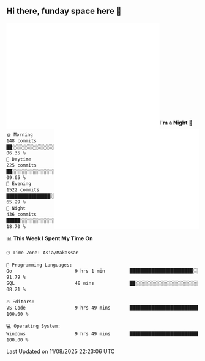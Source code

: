 ## Hi there, funday space here 🚀

<img align="left" width="400" alt="🌞" src="https://raw.githubusercontent.com/fhasnur/fhasnur/main/general.svg">
<img align="right" width="380" alt="🌞" src="https://raw.githubusercontent.com/fhasnur/fhasnur/main/statistics.svg">

<br><br><br><br><br><br><br><br><br><br><br><br><br><br>

<!--START_SECTION:waka-->
**I'm a Night 🦉** 

```text
🌞 Morning                148 commits         ██░░░░░░░░░░░░░░░░░░░░░░░   06.35 % 
🌆 Daytime                225 commits         ██░░░░░░░░░░░░░░░░░░░░░░░   09.65 % 
🌃 Evening                1522 commits        ████████████████░░░░░░░░░   65.29 % 
🌙 Night                  436 commits         █████░░░░░░░░░░░░░░░░░░░░   18.70 % 
```


📊 **This Week I Spent My Time On** 

```text
🕑︎ Time Zone: Asia/Makassar

💬 Programming Languages: 
Go                       9 hrs 1 min         ███████████████████████░░   91.79 % 
SQL                      48 mins             ██░░░░░░░░░░░░░░░░░░░░░░░   08.21 % 

🔥 Editors: 
VS Code                  9 hrs 49 mins       █████████████████████████   100.00 % 

💻 Operating System: 
Windows                  9 hrs 49 mins       █████████████████████████   100.00 % 
```


 Last Updated on 11/08/2025 22:23:06 UTC
<!--END_SECTION:waka-->
